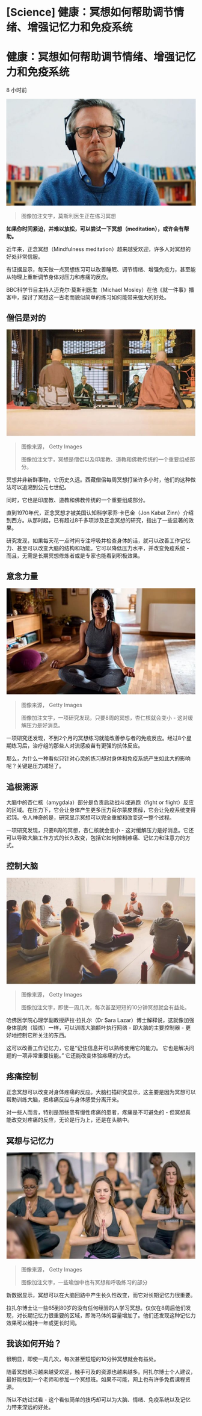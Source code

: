 # [Science] 健康：冥想如何帮助调节情绪、增强记忆力和免疫系统

#  健康：冥想如何帮助调节情绪、增强记忆力和免疫系统

8 小时前

![莫斯利医生](_128185777_15ab4913-6d8c-4f3f-bf54-ac9c46ed73bd.jpg)

> 图像加注文字，莫斯利医生正在练习冥想

**如果你时间紧迫，并难以放松，可以尝试一下冥想（meditation），或许会有帮助。**

近年来，正念冥想（Mindfulness meditation）越来越受欢迎，许多人对冥想的好处非常信服。

有证据显示，每天做一点冥想练习可以改善睡眠、调节情绪、增强免疫力，甚至能从物理上重新调节身体对压力和疼痛的反应。

BBC科学节目主持人迈克尔·莫斯利医生（Michael Mosley）在他《就一件事》播客中，探讨了冥想这一古老而貌似简单的练习如何能带来强大的好处。

##  僧侣是对的

![冥想打坐。](_128185781_dddf16cf-36cd-4a80-b474-aea8a3453c28.jpg)

> 图像来源，  Getty Images
>
> 图像加注文字，冥想是僧侣以及印度教、道教和佛教传统的一个重要组成部分。

冥想并非新鲜事物，它历史久远。西藏僧侣每周冥想打坐许多小时，他们的这种做法可以追溯到公元七世纪。

同时，它也是印度教、道教和佛教传统的一个重要组成部分。

直到1970年代，正念冥想才被美国认知科学家乔·卡巴金（Jon Kabat Zinn）介绍到西方。从那时起，已有超过8千多项涉及正念冥想的研究，指出了一些显著的效果。

研究发现，如果每天花一点时间专注呼吸并检查身体的话，就可以改善工作记忆力、甚至可以改变大脑的结构和功能。它可以降低压力水平，并改变免疫系统 - 而且，无需是长期冥想修炼者或是专家也能看到积极效果。

##  意念力量

![冥想](_128185779_031c4b24-6097-4b4f-8d0e-7575cf9abcee.jpg)

> 图像来源，  Getty Images
>
> 图像加注文字，一项研究发现，只要8周的冥想，杏仁核就会变小 - 这对缓解压力是好消息。

一项研究还发现，不到2个月的冥想练习就能改善参与者的免疫反应。经过8个星期练习后，治疗组的那些人对流感疫苗有更强的抗体反应。

那么，为什么一种看似只针对心灵的练习却对身体和免疫系统产生如此大的影响呢？关键是压力减轻了。

##  追根溯源

大脑中的杏仁核（amygdala）部分是负责启动战斗或逃跑（fight or flight）反应的区域。在压力下，它会让身体产生更多压力荷尔蒙皮质醇，它会让免疫系统变得迟钝。令人神奇的是，研究显示冥想可以完全重塑和改变这一整个过程。

一项研究发现，只要8周的冥想，杏仁核就会变小 - 这对缓解压力是好消息。它还可以导致大脑工作方式的长久改变，包括它如何控制疼痛、记忆力和注意力的方式。

##  控制大脑

![即使一周几次，每次甚至短短的10分钟冥想就会有益处。](_128185783_e683c4ff-9bfb-4f69-a3b2-ab75ef9d611f.jpg)

> 图像来源，  Getty Images
>
> 图像加注文字，即使一周几次，每次甚至短短的10分钟冥想就会有益处。

哈佛医学院心理学副教授萨拉·拉扎尔（Dr Sara Lazar）博士解释说，这就像加强身体肌肉（锻炼）一样，可以训练大脑额叶执行网络 - 即大脑的主要控制器 - 更好地控制它所关注的东西。

这可以改善工作记忆力，它是“记住信息并可以熟练使用它的能力。 它也是解决问题的一项非常重要技能。” 它还能改变体验疼痛的方式。

##  疼痛控制

正念冥想可以改变对身体疼痛的反应。大脑扫描研究显示，这主要是因为冥想可以帮助训练大脑，把疼痛反应与身体感受分离开来。

对一些人而言，特别是那些患有慢性疼痛的患者，疼痛是不可避免的 - 但冥想真能改变对疼痛的反应，无论是行为上，还是在头脑中。

##  冥想与记忆力

![冥想](_128185785_194a9e9a-8923-48fe-bfbc-c9a7740ea4f7.jpg)

> 图像来源，  Getty Images
>
> 图像加注文字，一些瑜伽中也有冥想和呼吸练习的部分

新数据显示，冥想可以在大脑回路中产生长久性改变，而它对长期记忆力很重要。

拉扎尔博士让一些65到80岁的没有任何经验的人学习冥想。仅仅在8周后他们发现，对长期记忆力很重要的区域，即海马体的容量增加了。他们还发现这种记忆力效果可以维持一年或更长时间。

##  我该如何开始？

很明显，即使一周几次，每次甚至短短的10分钟冥想就会有益处。

随着冥想练习越来越受欢迎，触手可及的资源也越来越多。阿扎尔博士个人建议，最好能找到一个老师和参加一个冥想班。如果不可能，网上也有许多免费课程资源。

所以不妨试试看 - 这个看似简单的技巧却可以为大脑、情绪、免疫系统以及记忆力带来深远的好处。


